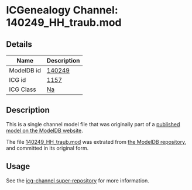 # ICGenealogy Channel: 140249\_HH\_traub.mod

## Details

Name | Description
---- | -----------
ModelDB id | [140249](http://senselab.med.yale.edu/ModelDB/ShowModel.cshtml?model=140249)
ICG id | [1157](http://icg.neurotheory.ox.ac.uk/channels/2/1157)
ICG Class | [Na](http://icg.neurotheory.ox.ac.uk/channels/2)

## Description

This is a single channel model file that was originally part of a [published model on the ModelDB website](http://senselab.med.yale.edu/mModelDB/ShowModel.cshtml?model=140249).

The file [140249\_HH\_traub.mod](140249_HH_traub.mod) was extrated from [the ModelDB repository](http://senselab.med.yale.edu/ModelDB/ShowModel.cshtml?model=140249), and committed in its original form.

## Usage

See the [icg-channel super-repository](https://github.com/icgenealogy/icg-channels) for more information.